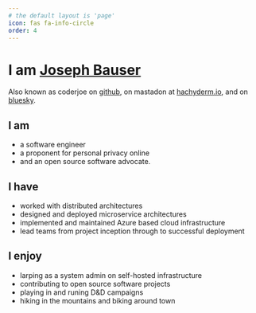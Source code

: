 ```yaml
---
# the default layout is 'page'
icon: fas fa-info-circle
order: 4
---
```


# I am [Joseph Bauser](https://josephbauser.net)
Also known as coderjoe on [github](https://github.com/coderjoe), on mastadon at [hachyderm.io](https://hackyderm.io/@coderjoe), and on [bluesky](https://bsky.app/profile/coderjoe.net).

## I am
- a software engineer
- a proponent for personal privacy online
- and an open source software advocate.

## I have
- worked with distributed architectures
- designed and deployed microservice architectures
- implemented and maintained Azure based cloud infrastructure
- lead teams from project inception through to successful deployment

## I enjoy
- larping as a system admin on self-hosted infrastructure
- contributing to open source software projects
- playing in and runing D&D campaigns
- hiking in the mountains and biking around town
